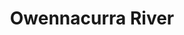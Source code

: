 ---
title: "Owennacurra River"
address: "South Western Regional Fisheries Board, Sunnyside House, Macroom, Co. Cork"
tel: "+353 (0)26 41 222"
county: "Cork"
category: "Game Angling"
type: "Content"
lat: "51.910194396972656"
lng: "-8.174646377563477"
---